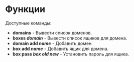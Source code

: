 # Функции

Доступные команды:

* **domains** - Вывести список доменов.
* **boxes _domain_** - Вывести список ящиков для домена.
* **domain add _name_** - Добавить домен.
* **box add _name_** - Добавить ящик для домена.
* **box pass _box_ _old_ _new_** - Установить пароль для ящика.
